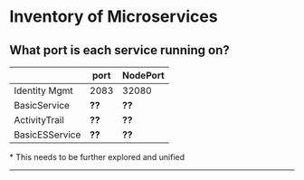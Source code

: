 # Inventory of Microservices

## What port is each service running on?

|                   | port    | NodePort | 
| ----------------- | ------- | -------- | 
| Identity Mgmt     | 2083    | 32080    |  
| BasicService      | **??**  | **??**   |  
| ActivityTrail     | **??**  | **??**   |  
| BasicESService    | **??**  | **??**   | 

\* This needs to be further explored and unified

----


